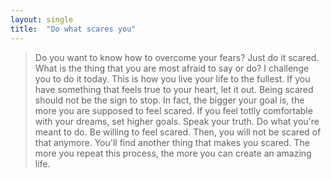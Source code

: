 ```yaml
---
layout: single
title:  "Do what scares you"
---
```


> Do you want to know how to overcome your fears? Just do it scared.
> What is the thing that you are most afraid to say or do?
> I challenge you to do it today.
> This is how you live your life to the fullest.
> If you have something that feels true to your heart, let it out.
> Being scared should not be the sign to stop.
> In fact, the bigger your goal is, the more you are supposed to feel scared.
> If you feel totlly comfortable with your dreams, set higher goals.
> Speak your truth.
> Do what you're meant to do.
> Be willing to feel scared.
> Then, you will not be scared of that anymore.
> You'll find another thing that makes you scared.
> The more you repeat this process, the more you can create an amazing life.
